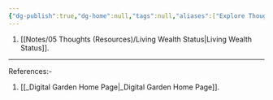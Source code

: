 ```yaml
---
{"dg-publish":true,"dg-home":null,"tags":null,"aliases":["Explore Thoughts","Thoughts"],"permalink":"/notes/05-thoughts-resources/thoughts/","dgPassFrontmatter":true,"updated":"2025-02-19T18:20:43.000+05:30"}
---
```


1. [[Notes/05 Thoughts (Resources)/Living Wealth Status\|Living Wealth Status]].

---

References:-
1. [[_Digital Garden Home Page\|_Digital Garden Home Page]].